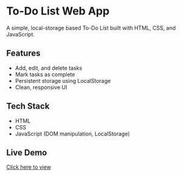 # To-Do List Web App

A simple, local-storage based To-Do List built with HTML, CSS, and JavaScript.

## Features
- Add, edit, and delete tasks
- Mark tasks as complete
- Persistent storage using LocalStorage
- Clean, responsive UI

## Tech Stack
- HTML
- CSS
- JavaScript (DOM manipulation, LocalStorage)

## Live Demo
[Click here to view](https://namansingh90.github.io/To-do-List/)

